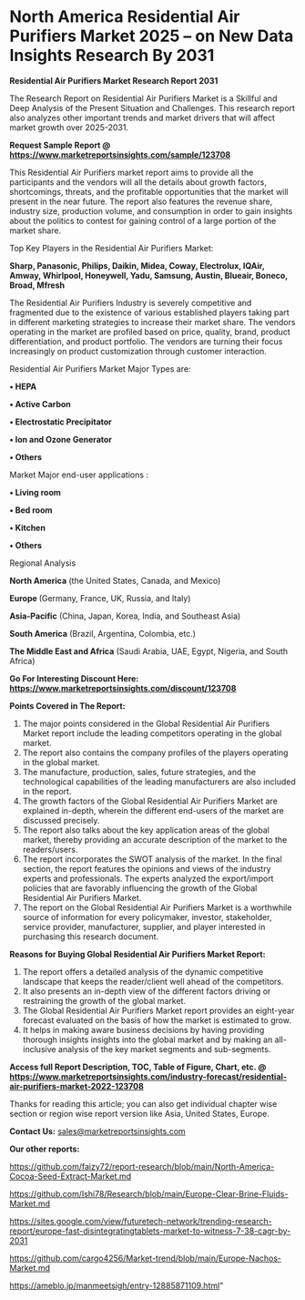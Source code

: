 # North America Residential Air Purifiers Market 2025 – on New Data Insights Research By 2031

<strong>Residential Air Purifiers Market Research Report 2031</strong>

The Research Report on Residential Air Purifiers Market is a Skillful and Deep Analysis of the Present Situation and Challenges. This research report also analyzes other important trends and market drivers that will affect market growth over 2025-2031.

<strong>Request Sample Report @ <a href=https://www.marketreportsinsights.com/sample/123708>https://www.marketreportsinsights.com/sample/123708</a></strong>

This Residential Air Purifiers market report aims to provide all the participants and the vendors will all the details about growth factors, shortcomings, threats, and the profitable opportunities that the market will present in the near future. The report also features the revenue share, industry size, production volume, and consumption in order to gain insights about the politics to contest for gaining control of a large portion of the market share.

Top Key Players in the Residential Air Purifiers Market:

<strong>Sharp, Panasonic, Philips, Daikin, Midea, Coway, Electrolux, IQAir, Amway, Whirlpool, Honeywell, Yadu, Samsung, Austin, Blueair, Boneco, Broad, Mfresh</strong>

The Residential Air Purifiers Industry is severely competitive and fragmented due to the existence of various established players taking part in different marketing strategies to increase their market share. The vendors operating in the market are profiled based on price, quality, brand, product differentiation, and product portfolio. The vendors are turning their focus increasingly on product customization through customer interaction.

Residential Air Purifiers Market Major Types are:

<strong>• HEPA

• Active Carbon

• Electrostatic Precipitator

• Ion and Ozone Generator

• Others</strong>

Market Major end-user applications :

<strong>• Living room

• Bed room

• Kitchen

• Others</strong>

Regional Analysis

</u><strong><b>North America</b></strong> (the United States, Canada, and Mexico)

<strong><b>Europe </b></strong>(Germany, France, UK, Russia, and Italy)

<strong><b>Asia-Pacific</b></strong> (China, Japan, Korea, India, and Southeast Asia)

<strong><b>South America</b></strong> (Brazil, Argentina, Colombia, etc.)

<strong><b>The Middle East and Africa</b></strong> (Saudi Arabia, UAE, Egypt, Nigeria, and South Africa)

<strong>Go For Interesting Discount Here: <a href=https://www.marketreportsinsights.com/discount/123708>https://www.marketreportsinsights.com/discount/123708</a></strong>

<strong>Points Covered in The Report:</strong>
<ol>
  <li>The major points considered in the Global Residential Air Purifiers Market report include the leading competitors operating in the global market.</li>
  <li>The report also contains the company profiles of the players operating in the global market.</li>
  <li>The manufacture, production, sales, future strategies, and the technological capabilities of the leading manufacturers are also included in the report.</li>
  <li>The growth factors of the Global Residential Air Purifiers Market are explained in-depth, wherein the different end-users of the market are discussed precisely.</li>
  <li>The report also talks about the key application areas of the global market, thereby providing an accurate description of the market to the readers/users.</li>
  <li>The report incorporates the SWOT analysis of the market. In the final section, the report features the opinions and views of the industry experts and professionals. The experts analyzed the export/import policies that are favorably influencing the growth of the Global Residential Air Purifiers Market.</li>
  <li>The report on the Global Residential Air Purifiers Market is a worthwhile source of information for every policymaker, investor, stakeholder, service provider, manufacturer, supplier, and player interested in purchasing this research document.</li>
</ol>
<strong>Reasons for Buying Global Residential Air Purifiers Market Report:</strong>

<ol>
  <li>The report offers a detailed analysis of the dynamic competitive landscape that keeps the reader/client well ahead of the competitors.</li>
  <li>It also presents an in-depth view of the different factors driving or restraining the growth of the global market.</li>
  <li>The Global Residential Air Purifiers Market report provides an eight-year forecast evaluated on the basis of how the market is estimated to grow.</li>
  <li>It helps in making aware business decisions by having providing thorough insights insights into the global market and by making an all-inclusive analysis of the key market segments and sub-segments.</li>
</ol>
<strong>Access full Report Description, TOC, Table of Figure, Chart, etc. @ <a href=https://www.marketreportsinsights.com/industry-forecast/residential-air-purifiers-market-2022-123708>https://www.marketreportsinsights.com/industry-forecast/residential-air-purifiers-market-2022-123708</a></strong>


Thanks for reading this article; you can also get individual chapter wise section or region wise report version like Asia, United States, Europe.

<strong>Contact Us:</strong>
sales@marketreportsinsights.com

<strong>Our other reports:</strong>

<a href=https://github.com/faizy72/report-research/blob/main/North-America-Cocoa-Seed-Extract-Market.md>https://github.com/faizy72/report-research/blob/main/North-America-Cocoa-Seed-Extract-Market.md</a>

<a href=https://github.com/Ishi78/Research/blob/main/Europe-Clear-Brine-Fluids-Market.md>https://github.com/Ishi78/Research/blob/main/Europe-Clear-Brine-Fluids-Market.md</a>

<a href=https://sites.google.com/view/futuretech-network/trending-research-report/europe-fast-disintegratingtablets-market-to-witness-7-38-cagr-by-2031>https://sites.google.com/view/futuretech-network/trending-research-report/europe-fast-disintegratingtablets-market-to-witness-7-38-cagr-by-2031</a>

<a href=https://github.com/cargo4256/Market-trend/blob/main/Europe-Nachos-Market.md>https://github.com/cargo4256/Market-trend/blob/main/Europe-Nachos-Market.md</a>

<a href=https://ameblo.jp/manmeetsigh/entry-12885871109.html>https://ameblo.jp/manmeetsigh/entry-12885871109.html</a>"
